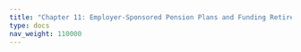 ```yaml
---
title: "Chapter 11: Employer-Sponsored Pension Plans and Funding Retirement"
type: docs
nav_weight: 110000
---
```

